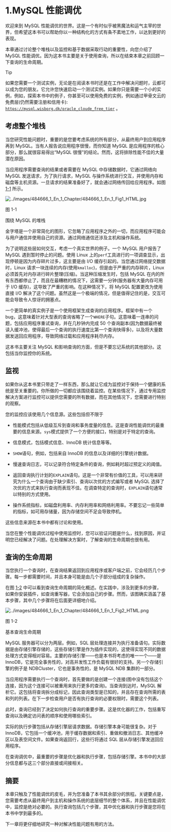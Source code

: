 # 1.MySQL 性能调优

欢迎来到 MySQL 性能调优的世界。这是一个有时似乎被黑魔法和运气主宰的世界，但希望这本书可以帮助你以一种结构化的方式有条不紊地工作，以达到更好的表现。

本章通过讨论整个堆栈以及监控和基于数据采取行动的重要性，向您介绍了 MySQL 性能调优。因为这本书主要是关于使用查询，所以在结束本章之前回顾一下查询的生命周期。

Tip

如果您需要一个测试实例，无论是在阅读本书时还是在工作中解决问题时，云都可以成为您的朋友。它允许您快速启动一个测试实例。如果你只是需要一个小的实例，例如，探索本书中的例子，你甚至可以使用免费的实例，例如通过甲骨文云的免费层(仍然需要注册和信用卡): [`https://mysql.wisborg.dk/oracle_cloude_free_tier`](https://mysql.wisborg.dk/oracle_cloude_free_tier) 。

## 考虑整个堆栈

当您研究性能问题时，重要的是您要考虑系统的所有部分，从最终用户到应用程序再到 MySQL。当有人报告说应用程序很慢，而你知道 MySQL 是应用程序的核心部分，那么就很容易得出“MySQL 很慢”的结论。然而，这将排除性能不佳的大量潜在原因。

当应用程序需要查询的结果或者需要在 MySQL 中存储数据时，它通过网络向 MySQL 发送请求，为了执行请求，MySQL 与操作系统进行交互，并使用内存和磁盘等主机资源。一旦请求的结果准备好了，就会通过网络传回给应用程序。如图 [1-1](#Fig1) 所示。

![../images/484666_1_En_1_Chapter/484666_1_En_1_Fig1_HTML.jpg](../images/484666_1_En_1_Chapter/484666_1_En_1_Fig1_HTML.jpg)

图 1-1

围绕 MySQL 的堆栈

金字塔是一个非常简化的图形，它忽略了应用程序之外的一切，而应用程序可能会与用户通信并使用自己的资源。通过网络通信还涉及主机和操作系统。

为了说明这些层如何交互，考虑一个真实世界的例子。一个 MySQL 用户报告了 MySQL 遇到暂时停止的问题。使用 Linux 上的`perf`工具进行的一项调查显示，出现停顿是因为内存碎片过多，这主要是由 I/O 缓存引起的。当您通过网络提交数据时，Linux 请求一块连续的内存(使用`kmalloc`)，但是由于严重的内存碎片，Linux 必须首先对内存进行碎片整理(压缩)。当这种压缩发生时，包括 MySQL 在内的所有东西都停止了，而且在最糟糕的情况下，这需要一分钟(服务器有大量内存可用于 I/O 缓存)，这导致了严重的影响。在这种情况下，将 MySQL 配置更改为使用直接 I/O 解决了这个问题。虽然这是一个极端的情况，但是值得记住的是，交互可能会导致令人惊讶的拥塞点。

一个更简单的真实例子是一个使用框架生成查询的应用程序。框架中有一个 bug，这意味着针对大型表的查询省略了一个`WHERE`子句。这意味着一连串的问题，包括应用程序重试查询，并在几秒钟内完成 50 个查询副本(因为数据最终被读入缓冲池，使得最后一个查询的执行速度比第一个查询快得多)，以及将大量数据发送回应用程序，导致网络过载和应用程序耗尽内存。

这本书主要关注 MySQL 和影响查询的方面，但是不要忘记系统的其他部分。这包括当你监控你的系统。

## 监视

如果你从这本书里只带走了一样东西，那么就让它成为监控对于保持一个健康的系统是至关重要的。你所做的一切都应该围绕着监控。在某些情况下，通过专用监控解决方案进行监控可以提供您需要的所有数据，而在其他情况下，您需要进行特别的观察。

您的监控应该使用几个信息源。这些包括但不限于

*   性能模式包括从低级互斥到查询和事务度量的信息。这是查询性能调优的最重要的信息来源。`sys`模式提供了一个方便的接口，特别是对于特定的查询。

*   信息模式，包括模式信息、InnoDB 统计信息等等。

*   `SHOW`语句，例如，包括来自 InnoDB 的信息以及详细的引擎统计数据。

*   慢速查询日志，可以记录符合特定条件的查询，例如耗时超过预定义的阈值。

*   返回查询执行计划的`EXPLAIN`语句。这是一个非常有价值的工具，可以用来研究为什么一个查询由于缺少索引、查询以次优的方式编写或者 MySQL 选择了次优的方式来执行查询而表现不佳。在调查特定的查询时，`EXPLAIN`语句通常以特别的方式使用。

*   操作系统指标，如磁盘利用率、内存利用率和网络利用率。不要忘记一些简单的指标，如可用存储量，因为存储空间不足会导致停机。

这些信息来源在本书中都有讨论和使用。

当您在整个性能调优过程中使用监控时，您可以验证问题是什么，找到原因，并证明您已经解决了问题。在处理解决方案时，了解查询的生命周期也很有用。

## 查询的生命周期

当您执行一个查询时，在查询结果返回到应用程序或客户端之前，它会经历几个步骤。每一步都需要时间，并且本身可能是由几个子部分组成的复杂操作。

在图 [1-2](#Fig2) 中可以看到查询生命周期的简化概述。在实践中，涉及到更多的步骤，如果你安装插件，如查询重写器，它会添加自己的步骤。然而，该图确实涵盖了基本步骤，其中几个步骤将在后面更详细地介绍。

![../images/484666_1_En_1_Chapter/484666_1_En_1_Fig2_HTML.png](../images/484666_1_En_1_Chapter/484666_1_En_1_Fig2_HTML.png)

图 1-2

基本查询生命周期

MySQL 服务器可以分为两层。例如，SQL 层处理连接并为执行准备语句。实际数据是由存储引擎存储的，这些存储引擎是作为插件实现的，这使得实现不同的数据处理方式变得相对容易。主要的存储引擎——也是本书将考虑的唯一一个——是 InnoDB，它是完全事务性的，对高并发性工作负载有很好的支持。另一个存储引擎的例子是 NDBCluster，它也是事务性的，是 MySQL NDB 集群的一部分。

当应用程序需要执行一个查询时，首先要做的是创建一个连接(图中没有包括这个连接，因为这个连接可以被重用来执行更多的查询)。当查询到达时，MySQL 解析它。这包括将查询拆分成标记，因此查询类型是已知的，并且存在查询所需的表和列的列表。在下一步检查用户是否有执行查询的必要权限时，需要这个列表。

此时，查询已经到了决定如何执行查询的重要步骤。这是优化器的工作，包括重写查询以及确定访问表的顺序和使用哪些索引。

实际的执行步骤包括从存储引擎层请求数据。存储引擎本身可能很复杂。对于 InnoDB，它包括一个缓冲池，用于缓存数据和索引、重做和撤消日志、其他缓冲区以及表空间文件。如果查询返回行，这些行将通过 SQL 层从存储引擎发送回应用程序。

在查询调优中，最重要的步骤是优化器和执行步骤，包括存储引擎。本书中的大部分信息都与这三个部分直接或间接相关。

## 摘要

本章只触及了性能调优的皮毛，并为您准备了本书其余部分的旅程。关键要点是，您需要考虑从最终用户到主机和操作系统的底层细节的整个体系，并且在性能调优中，监控是绝对必要的。执行查询包括几个步骤，其中优化器和执行步骤是您将在本书中学到最多的。

下一章将更仔细地研究一种对解决性能问题有用的方法。